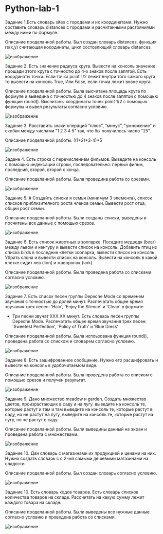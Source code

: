 # Python-lab-1
Задание 1.Есть словарь sites с городами и их координатами. Нужно составить словарь distances с городами и расчитанными растояниями между ними по формуле.

Описание проделанной работы. Был создан словарь distances, функция rs(x,y) считающая координаты, цикл состовлющий словарь distances.

![изображение](https://github.com/Savch1k/Python-lab-1/assets/160525024/a9a3249a-8a3d-41b8-8668-fa371024ece9)

Задание 2. Есть значение радиуса круга. Вывести на консоль значение прощади этого круга с точностю до 4-х знаков после запятой. Есть координаты точки. Если точка point 1/2 лежит внутри того самого круга 
то вывести на консоль True, Или False, если точка лежит вовне круга. 

Описание проделанной работы. Была высчитана площадь круга по формуле и выведина с точностью до 4 знаков после запятой с помощью функции round(). Высчитаны координаты точек point 1/2 с помощью формулы и вывел результаты согласно условию.

![изображение](https://github.com/Savch1k/Python-lab-1/assets/160525024/b26ed2e7-24d9-44a5-81d4-b16e4d8f1d59)

Задание 3. Расставить знаки операций "плюс", "минус", "умножение" и скобки между числами "1 2 3 4 5" так, что бы получилось число "25".

Описание проделанной работы. ((1+2)*3-4)*5

![изображение](https://github.com/Savch1k/Python-lab-1/assets/160525024/da3dc72e-c94d-4e19-9d8c-2a338db9228e)

Задане 4. Есть строка с перечислением фильмов. Выведите на консоль с помощью индексации строки, последовательно:   первый фильм, последний, второй, второй с конца.

Описание проделанной работы. Была проведина работа со срезами.

![изображение](https://github.com/Savch1k/Python-lab-1/assets/160525024/46264680-e1ea-43fe-8199-ee4063d2a2d1)

Задание 5. # Создайть списки  я семья (минимум 3 элемента), список списков приблизителного роста членов семьи. Вывести рост отца, общий рост семьи.

Описание проделанной работы. Были созданы списки, выведены и посчитаны все данные с помощью срезов.

![изображение](https://github.com/Savch1k/Python-lab-1/assets/160525024/03d519f1-0d06-4fd9-b5e5-7d352823d03e)

Задание 6. Есть список животных в зоопарке. Посадите медведя (bear) между львом и кенгуру и вывести список на консоль. Добавить птиц из списка birds в последние клетки зоопарка, вывести список на консоль. Убрать слона и вывести список на консоль. Вывести на консоль в какой клетке сидит лев (lion) и жаворонок (lark).

Описание проделанной работы. Была проведена работа со списками согласно условию.

![изображение](https://github.com/Savch1k/Python-lab-1/assets/160525024/59925c39-02c0-4773-9f00-c27045c6e9ba)

Задание 7. Есть список песен группы Depeche Mode со временем звучания с точностью до долей минут. Распечатать общее время звучания трех песен: 'Halo', 'Enjoy the Silence' и 'Clean' в формате
- Три песни звучат ХХХ.XX минут.  Есть словарь песен группы Depeche Mode. Распечатать общее время звучания трех песен: 'Sweetest Perfection', 'Policy of Truth' и 'Blue Dress'

Описание проделанной работы. Была испоьзована функция round(), проведена работа со списком и словарем согласно условию.

![изображение](https://github.com/Savch1k/Python-lab-1/assets/160525024/faef7938-5b1f-40f9-8e73-9ccdea624018)

Задание 8. Есть зашифрованное сообщение. Нужно его расшифровать и вывести на консоль в удобочитаемом виде.

Описание проделанной работы. Была проведена работа со списком с помощью срезов и получен результат.

![изображение](https://github.com/Savch1k/Python-lab-1/assets/160525024/c2b3fa7a-69d7-463b-a5aa-943591c6652d)

Задание 9. Дано множество meadow и garden. Создать множество цветов, произрастающих в саду и на лугу. выведите на консоль те, которые растут и там и там выведите на консоль те, которые растут в саду, но не растут на лугу, выведите на консоль те, которые растут на лугу, но не растут в саду.

Описание проделанной работы. Были выведины данный на экран и проведена работа с множествами.

![изображение](https://github.com/Savch1k/Python-lab-1/assets/160525024/fca2ba20-992a-4e9e-a059-4cfecab8c438)

Задание 10. Дан словарь с магазинами их продукцией и ценами на них. Нужно создать словарь с с 2-мя самыми дешевыми магазинами на сладости.

Описание проделанной работы. Был создан словарь согласно условию.

![изображение](https://github.com/Savch1k/Python-lab-1/assets/160525024/86835d9c-847a-4b7c-bf47-67102f5fb306)

Задание 10. Есть словарь кодов товаров. Есть словарь списков количества товаров на складе. Рассчитать на какую сумму лежит каждого товара на складе. 

Описание проделанной работы. Были выведены все нужные данные согласно условию и проведена работа со списками.

![изображение](https://github.com/Savch1k/Python-lab-1/assets/160525024/3d0d0374-9719-419b-a4a3-172fa13db7ed)






